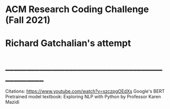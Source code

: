 # ACM Research Coding Challenge (Fall 2021)
# Richard Gatchalian's attempt
# ______________________________________________
Citations:
https://www.youtube.com/watch?v=szczpgOEdXs
Google's BERT Pretrained model
textbook: Exploring NLP with Python by Professor Karen Mazidi
